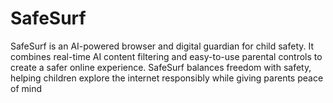 # SafeSurf
SafeSurf is an AI-powered browser and digital guardian for child safety. It combines real-time AI content filtering and easy-to-use parental controls to create a safer online experience. SafeSurf balances freedom with safety, helping children explore the internet responsibly while giving parents peace of mind
